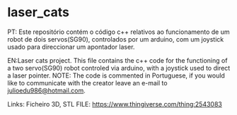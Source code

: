 # laser_cats

PT: Este repositório contém o código c++ relativos ao funcionamento de um robot de dois servos(SG90), controlados por um arduino, com um joystick usado para direccionar um apontador laser. 

EN:Laser cats project. This file contains the c++ code for the functioning of a two servo(SG90) robot controled via arduino, with a joystick used to direct a laser pointer. NOTE: The code is commented in Portuguese, if you would like to communicate with the creator leave an e-mail to julioedu986@hotmail.com.


Links:
Ficheiro 3D, STL FILE:
https://www.thingiverse.com/thing:2543083

